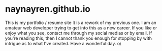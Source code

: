 # naynayren.github.io
This is my portfolio / resume site
It is a rework of my previous one.
I am an amateur web developer trying to get into this as a new career.
If you like or enjoy what you see, contact me through my social medias or by email.
If you're reading this, then I cannot thank you enough for stopping by with intrigue as to what I've created.
Have a wonderful day. o/
